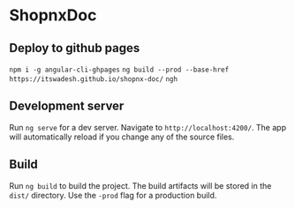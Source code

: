 # ShopnxDoc


## Deploy to github pages
`npm i -g angular-cli-ghpages`
`ng build --prod --base-href https://itswadesh.github.io/shopnx-doc/`
`ngh`

## Development server

Run `ng serve` for a dev server. Navigate to `http://localhost:4200/`. The app will automatically reload if you change any of the source files.

## Build

Run `ng build` to build the project. The build artifacts will be stored in the `dist/` directory. Use the `-prod` flag for a production build.